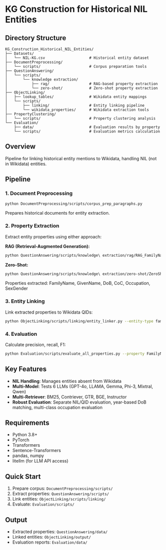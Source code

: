 # KG Construction for Historical NIL Entities

## Directory Structure
```
KG_Construction_Historical_NIL_Entities/
├── Datasets/
│   └── NIL-KG.csv                    # Historical entity dataset
├── DocumentPreprocessing/
│   └── scripts/                      # Corpus preparation tools
├── QuestionAnswering/
│   └── scripts/
│       └── knowledge extraction/
│           ├── rag/                  # RAG-based property extraction
│           └── zero-shot/            # Zero-shot property extraction
├── ObjectLinking/
│   ├── lookup_tables/                # Wikidata entity mappings
│   └── scripts/
│       ├── linking/                  # Entity linking pipeline
│       └── wikidata_properties/      # Wikidata extraction tools
├── PropertyClustering/
│   └── scripts/                      # Property clustering analysis
└── Evaluation/
    ├── data/                         # Evaluation results by property
    └── scripts/                      # Evaluation metrics calculation
```

## Overview
Pipeline for linking historical entity mentions to Wikidata, handling NIL (not in Wikidata) entities.

## Pipeline

### 1. Document Preprocessing
```bash
python DocumentPreprocessing/scripts/corpus_prep_paragraphs.py
```
Prepares historical documents for entity extraction.

### 2. Property Extraction
Extract entity properties using either approach:

**RAG (Retrieval-Augmented Generation):**
```bash
python QuestionAnswering/scripts/knowledge\ extraction/rag/RAG_FamilyName.py
```

**Zero-Shot:**
```bash
python QuestionAnswering/scripts/knowledge\ extraction/zero-shot/ZeroShot_FamilyName.py
```

Properties extracted: FamilyName, GivenName, DoB, CoC, Occupation, SexGender

### 3. Entity Linking
Link extracted properties to Wikidata QIDs:
```bash
python ObjectLinking/scripts/linking/entity_linker.py --entity-type family_name --folders path/to/results
```

### 4. Evaluation
Calculate precision, recall, F1:
```bash
python Evaluation/scripts/evaluate_all_properties.py --property FamilyName
```

## Key Features
- **NIL Handling**: Manages entities absent from Wikidata
- **Multi-Model**: Tests 6 LLMs (GPT-4o, LLAMA, Gemma, Phi-3, Mixtral, Qwen)
- **Multi-Retriever**: BM25, Contriever, GTR, BGE, Instructor
- **Robust Evaluation**: Separate NIL/QID evaluation, year-based DoB matching, multi-class occupation evaluation

## Requirements
- Python 3.8+
- PyTorch
- Transformers
- Sentence-Transformers
- pandas, numpy
- litellm (for LLM API access)

## Quick Start
1. Prepare corpus: `DocumentPreprocessing/scripts/`
2. Extract properties: `QuestionAnswering/scripts/`
3. Link entities: `ObjectLinking/scripts/linking/`
4. Evaluate: `Evaluation/scripts/`

## Output
- Extracted properties: `QuestionAnswering/data/`
- Linked entities: `ObjectLinking/output/`
- Evaluation reports: `Evaluation/data/`